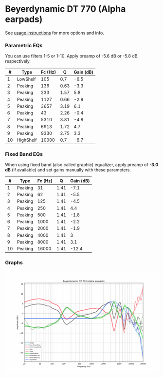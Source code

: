 # Beyerdynamic DT 770 (Alpha earpads)
See [usage instructions](https://github.com/jaakkopasanen/AutoEq#usage) for more options and info.

### Parametric EQs
You can use filters 1-5 or 1-10. Apply preamp of -5.6 dB or -5.8 dB, respectively.

|   # | Type      |   Fc (Hz) |    Q |   Gain (dB) |
|-----|-----------|-----------|------|-------------|
|   1 | LowShelf  |       105 | 0.7  |        -6.5 |
|   2 | Peaking   |       136 | 0.63 |        -3.3 |
|   3 | Peaking   |       233 | 1.57 |         5.8 |
|   4 | Peaking   |      1127 | 0.66 |        -2.8 |
|   5 | Peaking   |      3657 | 3.19 |         6.1 |
|   6 | Peaking   |        43 | 2.26 |        -0.4 |
|   7 | Peaking   |      5310 | 3.81 |        -4.8 |
|   8 | Peaking   |      6913 | 1.72 |         4.7 |
|   9 | Peaking   |      9330 | 2.75 |         3.3 |
|  10 | HighShelf |     10000 | 0.7  |        -6.7 |

### Fixed Band EQs
When using fixed band (also called graphic) equalizer, apply preamp of **-3.0 dB** (if available) and set gains manually with these parameters.

|   # | Type    |   Fc (Hz) |    Q |   Gain (dB) |
|-----|---------|-----------|------|-------------|
|   1 | Peaking |        31 | 1.41 |        -7.1 |
|   2 | Peaking |        62 | 1.41 |        -5.5 |
|   3 | Peaking |       125 | 1.41 |        -4.5 |
|   4 | Peaking |       250 | 1.41 |         4.4 |
|   5 | Peaking |       500 | 1.41 |        -1.8 |
|   6 | Peaking |      1000 | 1.41 |        -2.2 |
|   7 | Peaking |      2000 | 1.41 |        -1.9 |
|   8 | Peaking |      4000 | 1.41 |         3   |
|   9 | Peaking |      8000 | 1.41 |         3.1 |
|  10 | Peaking |     16000 | 1.41 |       -12.4 |

### Graphs
![](./Beyerdynamic%20DT%20770%20(Alpha%20earpads).png)
